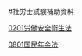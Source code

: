 #社労士試験補助資料

[0201労働安全衛生法](https://matsunotakanori.github.io/tmatsuno.github.io/sharoshi/rouan_law)

[0801国民年金法](https://matsunotakanori.github.io/tmatsuno.github.io/08国民年金)

